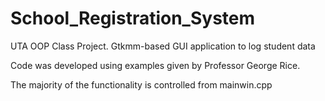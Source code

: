 # School_Registration_System
UTA OOP Class Project. Gtkmm-based GUI application to log student data

Code was developed using examples given by Professor George Rice.

The majority of the functionality is controlled from mainwin.cpp
